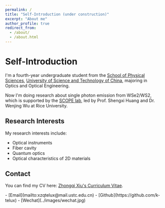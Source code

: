 ```yaml
---
permalink: /
title: "Self-Introduction (under construction)"
excerpt: "About me"
author_profile: true
redirect_from: 
  - /about/
  - /about.html
---
```


<link rel="stylesheet" type="text/css" href="/style.css">

# Self-Introduction

I'm a fourth-year undergraduate student from the [School of Physical Sciences](https://en.physics.ustc.edu.cn/), [University of Science and Technology of China](https://en.ustc.edu.cn/), majoring in Optics and Optical Engineering.

Now I'm doing research about single photon emission from WSe2/WS2, which is supported by the [SCOPE lab](https://scopelab.rice.edu/), led by Prof. Shengxi Huang and Dr. Wenjing Wu at Rice University.

## Research Interests

My research interests include:
- Optical instruments
- Fiber cavity
- Quantum optics
- Optical characteristics of 2D materials

## Contact

You can find my CV here: [Zhongqi Xiu's Curriculum Vitae](../assets/Curriculum_Vitae.pdf).

<div class="contact-links">
- [Email](mailto:xzqtelux@mail.ustc.edu.cn)
- [Github](https://github.com/k-telux)
- [Wechat](../images/wechat.jpg)
</div>
